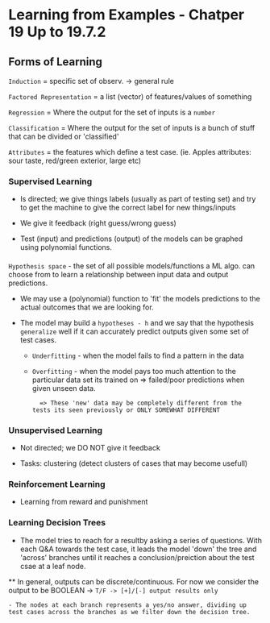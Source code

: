 # Learning from Examples - Chatper 19 Up to 19.7.2

## Forms of Learning

`Induction` = specific set of observ. -> general rule

`Factored Representation` = a list (vector) of features/values of something

`Regression` = Where the output for the set of inputs is a `number`

`Classification` = Where the output for the set of inputs is a bunch of stuff that can be divided or 'classified'

`Attributes` = the features which define a test case.  (ie. Apples attributes: sour taste, red/green exterior, large etc)

### Supervised Learning

- Is directed; we give things labels (usually as part of testing set) and try to get the machine to give the correct label for new things/inputs

- We give it feedback (right guess/wrong guess)

- Test (input) and predictions (output) of the models can be graphed using polynomial functions.

#### 
`Hypothesis space` - the set of all possible models/functions a ML algo. can choose from to learn a relationship between input data and output predictions.

* We may use a (polynomial) function to 'fit' the models predictions to the actual outcomes that we are looking for.

* The model may build a `hypotheses - h` and we say that the hypothesis `generalize` well if it can accurately predict outputs given some set of test cases.

    - `Underfitting` - when the model fails to find a pattern in the data

    - `Overfitting` - when the model pays too much attention to the particular data set its trained on => failed/poor predictions when given unseen data.

            => These 'new' data may be completely different from the tests its seen previously or ONLY SOMEWHAT DIFFERENT

### Unsupervised Learning  

- Not directed; we DO NOT give it feedback

- Tasks: clustering (detect clusters of cases that may become usefull)

### Reinforcement Learning

- Learning from reward and punishment

### Learning Decision Trees

* The model tries to reach for a resultby asking a series of questions.  With each Q&A towards the test case, it leads the model 'down' the tree and 'across' branches until it reaches a conclusion/preiction about the test csae at a leaf node.

** In general, outputs can be discrete/continuous.  For now we consider the output to be BOOLEAN -> `T/F -> [+]/[-] output results only`

    - The nodes at each branch represents a yes/no answer, dividing up test cases across the branches as we filter down the decision tree.


